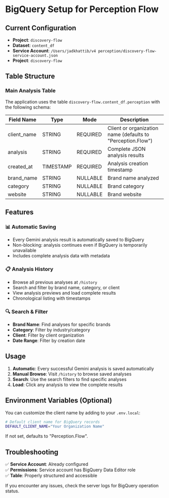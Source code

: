 # BigQuery Setup for Perception Flow

## Current Configuration

- **Project**: `discovery-flow`
- **Dataset**: `content_df`
- **Service Account**: `/Users/jadkhattib/v4 perception/discovery-flow-service-account.json`
- **Project**: `discovery-flow`

## Table Structure

### Main Analysis Table
The application uses the table `discovery-flow.content_df.perception` with the following schema:

| Field Name | Type | Mode | Description |
|------------|------|------|-------------|
| client_name | STRING | REQUIRED | Client or organization name (defaults to "Perception.Flow") |
| analysis | STRING | REQUIRED | Complete JSON analysis results |
| created_at | TIMESTAMP | REQUIRED | Analysis creation timestamp |
| brand_name | STRING | NULLABLE | Brand name analyzed |
| category | STRING | NULLABLE | Brand category |
| website | STRING | NULLABLE | Brand website |

## Features

### 📊 **Automatic Saving**
- Every Gemini analysis result is automatically saved to BigQuery
- Non-blocking: analysis continues even if BigQuery is temporarily unavailable
- Includes complete analysis data with metadata

### 📋 **Analysis History**
- Browse all previous analyses at `/history`
- Search and filter by brand name, category, or client
- View analysis previews and load complete results
- Chronological listing with timestamps

### 🔍 **Search & Filter**
- **Brand Name**: Find analyses for specific brands
- **Category**: Filter by industry/category
- **Client**: Filter by client organization
- **Date Range**: Filter by creation date

## Usage

1. **Automatic**: Every successful Gemini analysis is saved automatically
2. **Manual Browse**: Visit `/history` to browse saved analyses
3. **Search**: Use the search filters to find specific analyses
4. **Load**: Click any analysis to view the complete results

## Environment Variables (Optional)

You can customize the client name by adding to your `.env.local`:

```bash
# Default client name for BigQuery records
DEFAULT_CLIENT_NAME="Your Organization Name"
```

If not set, defaults to "Perception.Flow".

## Troubleshooting

✅ **Service Account**: Already configured  
✅ **Permissions**: Service account has BigQuery Data Editor role  
✅ **Table**: Properly structured and accessible  

If you encounter any issues, check the server logs for BigQuery operation status. 